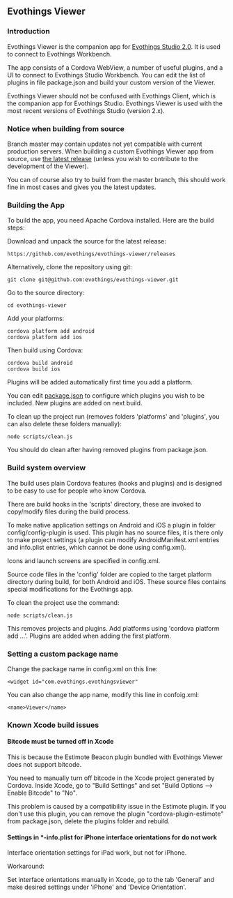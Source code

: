 ## Evothings Viewer

### Introduction

Evothings Viewer is the companion app for [Evothings Studio 2.0](https://github.com/evothings/evothings-studio/). It is used to connect to Evothings Workbench.

The app consists of a Cordova WebView, a number of useful plugins, and a UI to connect to Evothings Studio Workbench. You can edit the list of plugins in file package.json and build your custom version of the Viewer.

Evothings Viewer should not be confused with Evothings Client, which is the companion app for Evothings Studio. Evothings Viewer is used with the most recent versions of Evothings Studio (version 2.x).

### Notice when building from source

Branch master may contain updates not yet compatible with current production servers. When building a custom Evothings Viewer app from source, use [the latest release](https://github.com/evothings/evothings-viewer/releases) (unless you wish to contribute to the development of the Viewer).

You can of course also try to build from the master branch, this should work fine in most cases and gives you the latest updates.

### Building the App

To build the app, you need Apache Cordova installed. Here are the build steps:

Download and unpack the source for the latest release:

    https://github.com/evothings/evothings-viewer/releases

Alternatively, clone the repository using git:

	git clone git@github.com:evothings/evothings-viewer.git

Go to the source directory:

    cd evothings-viewer

Add your platforms:

    cordova platform add android
    cordova platform add ios

Then build using Cordova:

    cordova build android
    cordova build ios

Plugins will be added automatically first time you add a platform.

You can edit [package.json](package.json) to configure which plugins you wish to be included. New plugins are added on next build.

To clean up the project run (removes folders 'platforms' and 'plugins', you can also delete these folders manually):

    node scripts/clean.js

You should do clean after having removed plugins from package.json.

### Build system overview

The build uses plain Cordova features (hooks and plugins) and is designed to be easy to use for people who know Cordova.

There are build hooks in the 'scripts' directory, these are invoked to copy/modify files during the build process.

To make native application settings on Android and iOS a plugin in folder config/config-plugin is used. This plugin has no source files, it is there only to make project settings (a plugin can modify AndroidManifest.xml entries and info.plist entries, which cannot be done using config.xml).

Icons and launch screens are specified in config.xml.

Source code files in the 'config' folder are copied to the target platform directory during build, for both Android and iOS. These source files contains special modifications for the Evothings app.

To clean the project use the command:

    node scripts/clean.js

This removes projects and plugins. Add platforms using 'cordova platform add ...'. Plugins are added when adding the first platform.

### Setting a custom package name

Change the package name in config.xml on this line:

    <widget id="com.evothings.evothingsviewer"

You can also change the app name, modify this line in confoig.xml:

    <name>Viewer</name>

### Known Xcode build issues

#### Bitcode must be turned off in Xcode

This is because the Estimote Beacon plugin bundled with Evothings Viewer does not support bitcode.

You need to manually turn off bitcode in the Xcode project generated by Cordova. Inside Xcode, go to "Build Settings" and set "Build Options --&gt; Enable Bitcode" to "No".

This problem is caused by a compatibility issue in the Estimote plugin. If you don't use this plugin, you can remove the plugin "cordova-plugin-estimote" from package.json, delete the plugins folder and rebuild.

#### Settings in *-info.plist for iPhone interface orientations for do not work

Interface orientation settings for iPad work, but not for iPhone.

Workaround:

Set interface orientations manually in Xcode, go to the tab 'General' and make desired settings under 'iPhone' and 'Device Orientation'.

